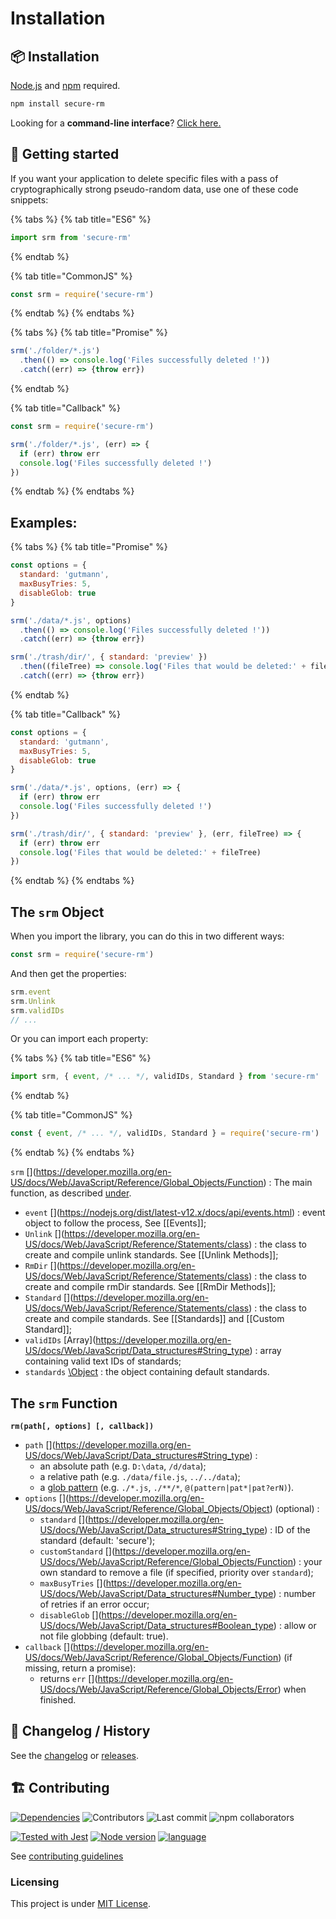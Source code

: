 # Installation

## 📦 Installation

[Node.js](https://nodejs.org/) and [npm](https://www.npmjs.com/) required.

```bash
npm install secure-rm
```

Looking for a **command-line interface**? [Click here.](https://www.npmjs.com/package/secure-rm-cli)

## 🚀 Getting started

If you want your application to delete specific files with a pass of cryptographically strong pseudo-random data, use one of these code snippets:

{% tabs %}
{% tab title="ES6" %}
```javascript
import srm from 'secure-rm'
```
{% endtab %}

{% tab title="CommonJS" %}
```javascript
const srm = require('secure-rm')
```
{% endtab %}
{% endtabs %}

{% tabs %}
{% tab title="Promise" %}
```javascript
srm('./folder/*.js')
  .then(() => console.log('Files successfully deleted !'))
  .catch((err) => {throw err})
```
{% endtab %}

{% tab title="Callback" %}
```javascript
const srm = require('secure-rm')

srm('./folder/*.js', (err) => {
  if (err) throw err
  console.log('Files successfully deleted !')
})
```
{% endtab %}
{% endtabs %}

## Examples:

{% tabs %}
{% tab title="Promise" %}
```javascript
const options = {
  standard: 'gutmann',
  maxBusyTries: 5,
  disableGlob: true
}

srm('./data/*.js', options)
  .then(() => console.log('Files successfully deleted !'))
  .catch((err) => {throw err})

srm('./trash/dir/', { standard: 'preview' })
  .then((fileTree) => console.log('Files that would be deleted:' + fileTree))
  .catch((err) => {throw err})
```
{% endtab %}

{% tab title="Callback" %}
```javascript
const options = {
  standard: 'gutmann',
  maxBusyTries: 5,
  disableGlob: true
}

srm('./data/*.js', options, (err) => {
  if (err) throw err
  console.log('Files successfully deleted !')
})

srm('./trash/dir/', { standard: 'preview' }, (err, fileTree) => {
  if (err) throw err
  console.log('Files that would be deleted:' + fileTree)
})
```
{% endtab %}
{% endtabs %}

## The `srm` Object

When you import the library, you can do this in two different ways:

```javascript
const srm = require('secure-rm')
```

And then get the properties:

```javascript
srm.event
srm.Unlink
srm.validIDs
// ...
```

Or you can import each property:

{% tabs %}
{% tab title="ES6" %}
```javascript
import srm, { event, /* ... */, validIDs, Standard } from 'secure-rm'
```
{% endtab %}

{% tab title="CommonJS" %}
```javascript
const { event, /* ... */, validIDs, Standard } = require('secure-rm')
```
{% endtab %}
{% endtabs %}

`srm` [\](https://developer.mozilla.org/en-US/docs/Web/JavaScript/Reference/Global_Objects/Function) : The main function, as described [under]().

* `event` [\](https://nodejs.org/dist/latest-v12.x/docs/api/events.html) : event object to follow the process, See \[\[Events\]\];
* `Unlink` [\](https://developer.mozilla.org/en-US/docs/Web/JavaScript/Reference/Statements/class) : the class to create and compile unlink standards. See \[\[Unlink Methods\]\];
* `RmDir` [\](https://developer.mozilla.org/en-US/docs/Web/JavaScript/Reference/Statements/class) : the class to create and compile rmDir standards. See \[\[RmDir Methods\]\];
* `Standard` [\](https://developer.mozilla.org/en-US/docs/Web/JavaScript/Reference/Statements/class) : the class to create and compile standards. See \[\[Standards\]\] and \[\[Custom Standard\]\];
* `validIDs` [Array\](https://developer.mozilla.org/en-US/docs/Web/JavaScript/Data_structures#String_type) : array containing valid text IDs of standards;
* `standards` [\Object](https://developer.mozilla.org/en-US/docs/Web/JavaScript/Reference/Global_Objects/Object) : the object containing default standards.

## The `srm` Function

**`rm(path[, options] [, callback])`**

* `path` [\](https://developer.mozilla.org/en-US/docs/Web/JavaScript/Data_structures#String_type) :
  * an absolute path \(e.g. `D:\data`, `/d/data`\);
  * a relative path \(e.g. `./data/file.js`, `../../data`\);
  * a [glob pattern](https://www.npmjs.com/package/glob#glob-primer) \(e.g. `./*.js`, `./**/*`, `@(pattern|pat*|pat?erN)`\).
* `options` [\](https://developer.mozilla.org/en-US/docs/Web/JavaScript/Reference/Global_Objects/Object) \(optional\) :
  * `standard` [\](https://developer.mozilla.org/en-US/docs/Web/JavaScript/Data_structures#String_type) : ID of the standard \(default: 'secure'\);
  * `customStandard` [\](https://developer.mozilla.org/en-US/docs/Web/JavaScript/Reference/Global_Objects/Function) : your own standard to remove a file \(if specified, priority over `standard`\);
  * `maxBusyTries` [\](https://developer.mozilla.org/en-US/docs/Web/JavaScript/Data_structures#Number_type) : number of retries if an error occur;
  * `disableGlob` [\](https://developer.mozilla.org/en-US/docs/Web/JavaScript/Data_structures#Boolean_type) : allow or not file globbing \(default: true\).
* `callback` [\](https://developer.mozilla.org/en-US/docs/Web/JavaScript/Reference/Global_Objects/Function) \(if missing, return a promise\):
  * returns `err` [\](https://developer.mozilla.org/en-US/docs/Web/JavaScript/Reference/Global_Objects/Error) when finished.

## 📜 Changelog / History

See the [changelog](https://github.com/secure-rm/core/blob/master/CHANGELOG.md) or [releases](https://github.com/secure-rm/core/releases).

## 🏗 Contributing

 [![Dependencies](https://img.shields.io/librariesio/release/npm/secure-rm?style=flat-square&logo=npm)](https://libraries.io/npm/secure-rm) ![Contributors](https://img.shields.io/github/contributors/secure-rm/core?style=flat-square) ![Last commit](https://img.shields.io/github/last-commit/secure-rm/core/develop?style=flat-square) ![npm collaborators](https://img.shields.io/npm/collaborators/secure-rm?style=flat-square)

 [![Tested with Jest](https://img.shields.io/badge/-jest-99424f?style=flat-square&logo=jest)](https://jestjs.io) [![Node version](https://img.shields.io/badge/-node-gray?style=flat-square&logo=node.js)](https://nodejs.org) [![language](https://img.shields.io/badge/-typescript-blue?style=flat-square&logo=typescript)](https://www.typescriptlang.org/)

See [contributing guidelines](https://github.com/secure-rm/core/blob/master/CONTRIBUTING.md)

### Licensing

This project is under [MIT License](https://github.com/secure-rm/core/blob/master/LICENSE).

